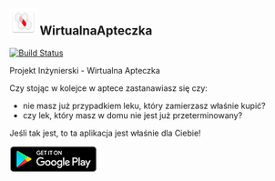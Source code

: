 ![](app/src/main/res/mipmap-mdpi/ic_launcher.png)
WirtualnaApteczka 
---
[![Build Status](https://travis-ci.org/lmnpWmi/wirtualnaApteczka.svg?branch=master)](https://travis-ci.org/lmnpWmi/wirtualnaApteczka)

Projekt Inżynierski - Wirtualna Apteczka

Czy stojąc w kolejce w aptece zastanawiasz się czy:
- nie masz już przypadkiem leku, który zamierzasz właśnie kupić?
- czy lek, który masz w domu nie jest już przeterminowany?

Jeśli tak jest, to ta aplikacja jest właśnie dla Ciebie!


[![](docs/badge_google_play.png)](https://play.google.com/store/apps/details?id=lmnp.wirtualnaapteczka&hl=pl)
